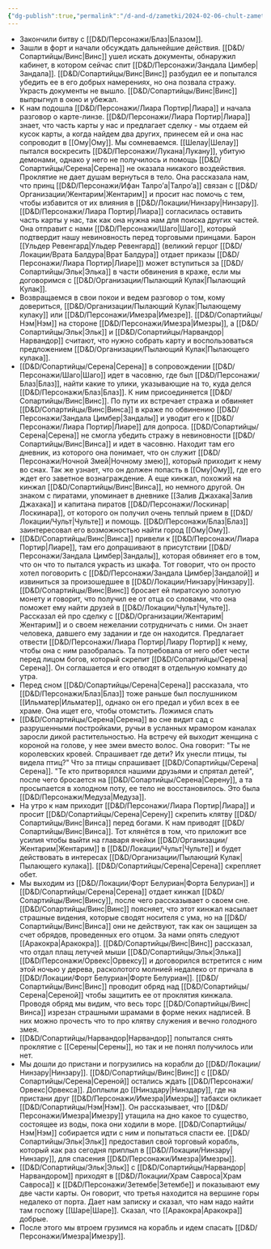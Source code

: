 ```yaml
---
{"dg-publish":true,"permalink":"/d-and-d/zametki/2024-02-06-chult-zametki-o-sessii/","created":"2024-02-19T19:15:28.492+03:00","updated":"2024-02-06T00:15:11.498+03:00"}
---
```



- Закончили битву с [[D&D/Персонажи/Блаз\|Блазом]].
- Зашли в форт и начали обсуждать дальнейшие действия. [[D&D/Сопартийцы/Винс\|Винс]] ушел искать документы, обнаружил кабинет, в котором сейчас спит [[D&D/Персонажи/Зандала Цимбер\|Зандала]]. [[D&D/Сопартийцы/Винс\|Винс]] разбудил ее и попытался убедить ее в его добрых намерениях, но она позвала стражу. Украсть документы не вышло. [[D&D/Сопартийцы/Винс\|Винс]] выпрыгнул в окно и убежал.
- К нам подошла [[D&D/Персонажи/Лиара Портир\|Лиара]] и начала разговор о карте-линзе. [[D&D/Персонажи/Лиара Портир\|Лиара]] знает, что часть карты у нас и предлагает сделку - мы отдаем ей кусок карты, а когда найдем два других, принесем ей и она нас сопроводит в [[Ому\|Ому]]. Мы сомневаемся. [[Шелау\|Шелау]] пытался воскресить [[D&D/Персонажи/Лукана\|Лукану]], убитую демонами, однако у него не получилось и помощь [[D&D/Сопартийцы/Серена\|Серена]] не оказала никакого воздействия. Проклятие не дает душам вернуться в тело. Она рассказала нам, что принц [[D&D/Персонажи/Ифан Талро’a\|Талро’a]] связан с [[D&D/Организации/Жентарим\|Жентарим]] и просит нас помочь с тем, чтобы избавится от их влияния в [[D&D/Локации/Нинзару\|Нинзару]]. [[D&D/Персонажи/Лиара Портир\|Лиара]] согласилась оставить часть карты у нас, так как она нужна нам для поиска других частей. Она отправит с нами [[D&D/Персонажи/Шаго\|Шаго]], который подтвердит нашу невиновность перед торговыми принцами. Барон [[Ульдер Ревенгард\|Ульдер Ревенгард]] (великий герцог [[D&D/Локации/Врата Балдура\|Врат Балдура]] отдает приказы [[D&D/Персонажи/Лиара Портир\|Лиаре]]) может вступиться за [[D&D/Сопартийцы/Эльк\|Элька]] в части обвинения в краже, если мы договоримся с [[D&D/Организации/Пылающий Кулак\|Пылающий Кулак]].
- Возвращаемся в свои покои и ведем разговор о том, кому довериться, [[D&D/Организации/Пылающий Кулак\|Пылающему кулаку]] или [[D&D/Персонажи/Имезра\|Имезре]]. [[D&D/Сопартийцы/Нэм\|Нэм]] на стороне [[D&D/Персонажи/Имезра\|Имезры]], а [[D&D/Сопартийцы/Эльк\|Эльк]] и [[D&D/Сопартийцы/Нарвандор\|Нарвандор]] считают, что нужно собрать карту и воспользоваться предложением [[D&D/Организации/Пылающий Кулак\|Пылающего кулака]].
- [[D&D/Сопартийцы/Серена\|Серена]] в сопровождении [[D&D/Персонажи/Шаго\|Шаго]] идет в часовню, где был [[D&D/Персонажи/Блаз\|Блаз]], найти какие то улики, указывающие на то, куда делся [[D&D/Персонажи/Блаз\|Блаз]]. К ним присоединяется [[D&D/Сопартийцы/Винс\|Винс]]. По пути их встречает стража и обвиняет [[D&D/Сопартийцы/Винс\|Винса]] в краже по обвинению [[D&D/Персонажи/Зандала Цимбер\|Зандалы]] и уводит его к [[D&D/Персонажи/Лиара Портир\|Лиаре]] для допроса. [[D&D/Сопартийцы/Серена\|Серена]] не смогла убедить стражу в невиновности [[D&D/Сопартийцы/Винс\|Винса]] и идет в часовню. Находит там его дневник, из которого она понимает, что он служит [[D&D/Персонажи/Ночной Змей\|Ночному змею]], который приходит к нему во снах. Так же узнает, что он должен попасть в [[Ому\|Ому]], где его ждет его заветное вознаграждение. А еще кинжал, похожий на кинжал [[D&D/Сопартийцы/Винс\|Винса]], но немного другой. Он знаком с пиратами, упоминает в дневнике [[Залив Джахака\|Залив Джахака]] и капитана пиратов [[D&D/Персонажи/Лоскинар\|Лоскинара]], от которого он получил очень теплый прием в [[D&D/Локации/Чульт\|Чульте]] и помощь. [[D&D/Персонажи/Блаз\|Блаз]] заинтересовал его возможностью найти город [[Ому\|Ому]].
- [[D&D/Сопартийцы/Винс\|Винса]] привели к [[D&D/Персонажи/Лиара Портир\|Лиаре]], там его допрашивают в присутствии [[D&D/Персонажи/Зандала Цимбер\|Зандалы]], которая обвиняет его в том, что он что то пытался украсть из шкафа. Тот говорит, что он просто хотел поговорить с [[D&D/Персонажи/Зандала Цимбер\|Зандалой]] и извиниться за произошедшее в [[D&D/Локации/Нинзару\|Нинзару]]. [[D&D/Сопартийцы/Винс\|Винс]] бросает ей пиратскую золотую монету и говорит, что получил ее от отца со словами, что она поможет ему найти друзей в [[D&D/Локации/Чульт\|Чульте]]. Рассказал ей про сделку с [[D&D/Организации/Жентарим\|Жентарим]] и о своем нежелании сотрудничать с ними. Он знает человека, давшего ему задании и где он находится. Предлагает отвести [[D&D/Персонажи/Лиара Портир\|Лиару Портир]] к нему, чтобы она с ним разобралась. Та потребовала от него обет чести перед лицом богов, который скрепит [[D&D/Сопартийцы/Серена\|Серена]]. Он соглашается и его отводят в отдельную комнату до утра.
- Перед сном [[D&D/Сопартийцы/Серена\|Серена]] рассказала, что [[D&D/Персонажи/Блаз\|Блаз]] тоже раньше был послушником [[Ильматер\|Ильматер]], однако он его предал и убил всех в ее храме. Она ищет его, чтобы отомстить. Ложимся спать
- [[D&D/Сопартийцы/Серена\|Серена]] во сне видит сад с разрушенными постройками, ручьи в усланных мрамором каналах заросли дикой растительностью. На встречу ей выходит женщина с короной на голове, у нее змеи вместо волос. Она говорит: "Ты не королевских кровей. Спрашивает где дети? Их унесли птицы, ты видела птиц?" Что за птицы спрашивает [[D&D/Сопартийцы/Серена\|Серена]]. "Те кто притворялся нашими друзьями и спрятал детей", после чего бросается на [[D&D/Сопартийцы/Серена\|Серену]], а та просыпается в холодном поту, ее тело не восстановилось. Это была [[D&D/Персонажи/Медуза\|Медуза]].
- На утро к нам приходит [[D&D/Персонажи/Лиара Портир\|Лиара]] и просит [[D&D/Сопартийцы/Серена\|Серену]] скрепить клятву [[D&D/Сопартийцы/Винс\|Винса]] перед богами. К нам приводят [[D&D/Сопартийцы/Винс\|Винса]]. Тот клянётся в том, что приложит все усилия чтобы выйти на главаря ячейки [[D&D/Организации/Жентарим\|Жентарим]] в [[D&D/Локации/Чульт\|Чульте]] и будет действовать в интересах [[D&D/Организации/Пылающий Кулак\|Пылающего кулака]].  [[D&D/Сопартийцы/Серена\|Серена]] скрепляет обет.
- Мы выходим из [[D&D/Локации/Форт Белуриан\|Форта Белуриан]] и [[D&D/Сопартийцы/Серена\|Серена]] отдает кинжал [[D&D/Сопартийцы/Винс\|Винсу]], после чего рассказывает о своем сне. [[D&D/Сопартийцы/Винс\|Винс]] поясняет, что этот кинжал насылает страшные видения, которые сводят носителя с ума, но на [[D&D/Сопартийцы/Винс\|Винса]] они не действуют, так как он защищен за счет обрядов, проведенных его отцом. За нами опять следуют [[Аракокра\|Аракокра]]. [[D&D/Сопартийцы/Винс\|Винс]] рассказал, что отдал плащ летучей мыши [[D&D/Сопартийцы/Эльк\|Элька]] [[D&D/Персонажи/Орвекс\|Орвексу]] и договорился встретится с ним этой ночью у дерева, расколотого молнией недалеко от причала в [[D&D/Локации/Форт Белуриан\|Форте Белуриан]]. [[D&D/Сопартийцы/Винс\|Винс]] проводит обряд над [[D&D/Сопартийцы/Серена\|Сереной]] чтобы защитить ее от проклятия кинжала. Проводя обряд мы видим, что весь торс [[D&D/Сопартийцы/Винс\|Винса]] изрезан страшными шрамами в форме неких надписей. В них можно прочесть что то про клятву служения и вечно голодного змея.
- [[D&D/Сопартийцы/Нарвандор\|Нарвандор]] попытался снять проклятие с [[Серены\|Серены]], но так и не понял получилось или нет.
- Мы дошли до пристани и погрузились на корабли до [[D&D/Локации/Нинзару\|Нинзару]]. [[D&D/Сопартийцы/Винс\|Винс]] с [[D&D/Сопартийцы/Серена\|Сереной]] остались ждать [[D&D/Персонажи/Орвекс\|Орвекса]]. Доплыли до [[Нинздару\|Нинздару]], где на пристани друг [[D&D/Персонажи/Имезра\|Имезры]] табакси окликает [[D&D/Сопартийцы/Нэм\|Нэм]]. Он рассказывает, что [[D&D/Персонажи/Имезра\|Имезру]] утащила на дно какое то существо, состоящее из воды, пока они ходили в море. [[D&D/Сопартийцы/Нэм\|Нэм]] собирается идти с ним и попытаться спасти ее. [[D&D/Сопартийцы/Эльк\|Эльк]] предоставил свой торговый корабль, который как раз сегодня приплыл в [[D&D/Локации/Нинзару\|Нинзару]], для спасения [[D&D/Персонажи/Имезра\|Имезры]].
- [[D&D/Сопартийцы/Эльк\|Эльк]] с [[D&D/Сопартийцы/Нарвандор\|Нарвандором]] приходят в [[D&D/Локации/Храм Савроса\|Храм Савроса]] к [[D&D/Персонажи/Зетембе\|Зетембе]] и показывают ему две части карты. Он говорит, что третья находится на вершине горы недалеко от порта. Дает нам записку и сказал, что нам надо найти там госпожу [[Шаре\|Шаре]]. Сказал, что [[Аракокра\|Аракокра]] добрые. 
- После этого мы втроем грузимся на корабль и идем спасать [[D&D/Персонажи/Имезра\|Имезру]].